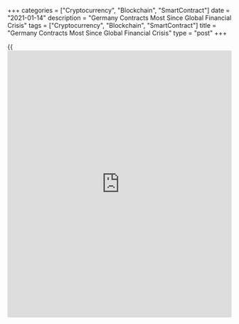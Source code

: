 +++
categories = ["Cryptocurrency", "Blockchain", "SmartContract"]
date = "2021-01-14"
description = "Germany Contracts Most Since Global Financial Crisis"
tags = ["Cryptocurrency", "Blockchain", "SmartContract"]
title = "Germany Contracts Most Since Global Financial Crisis"
type = "post"
+++

{{<iframe id="large-banner" src="https://www.bounty.group/#slide=13.0" width="100%" height="600" scrolling="no" style="border: 0px solid rgb(216, 221, 230); border-radius: 3px;">}}

The German [economy][1] contracted the most since the 2008-2009 global
financial crisis in 2020, but most likely avoided a double-dip in the
fourth quarter of the year, underpinned by the better performance of the
manufacturing sector.

Gross domestic product fell 5 percent in 2020, in contrast to the 0.6
percent rise seen in 2019, data from Destatis showed on Thursday. This
was the first contraction in ten years.

However, the economic downturn was less serious than in 2009, when GDP
slid 5.7 percent and was also better than the economists' forecast of
-5.1 percent.

In [calendar](https://www.fintechee.com/web-trader/)-adjusted [terms](https://www.fintechee.com/terms/), GDP was down 5.3 percent versus a 0.6
percent rise in the previous year.

Andrew Kenningham, an economist at Capital Economics, said the 5 percent
decline confirmed that it withstood the lockdown well in the fourth
quarter. It now seems likely that GDP will decline in the first quarter
of this year, but it should expand rapidly after that as the vaccination
programme is rolled out, the economist noted.

The statistical office will publish the fourth quarter GDP data only on
January 29.

On the expenditure-side, household spending decreased 6 percent, while
government consumption advanced 3.4 percent largely due to the
acquisition of protective equipment and hospital services.

Gross fixed capital formation was down 3.5 percent, which was the
biggest fall since GFC.

The corona pandemic also had a massive impact on foreign trade. Exports
and imports decreased for the first time since 2009, down 9.9 percent
and 8.6 percent, respectively.

Almost all economic sectors were markedly affected by the corona
pandemic in 2020.

In industry, excluding construction, which accounts for just over one
quarter of the total economy, the economic performance declined 9.7
percent in 2020, and by 10.4 percent in manufacturing.

The economic slump was particularly strong in the service sector where
decreases were partly as severe as never before. Meanwhile, gross value
added in construction grew 1.4 percent.

Further, data showed that general government budgets recorded a
financial deficit of EUR 158.2 billion at the end of 2020, which was the
first deficit since 2011 and the second highest deficit since German
reunification.

The budget deficit exceeded the 3 percent reference value of the
Stability and Growth Pact. As a percentage of GDP, the deficit widened
to 4.8 percent.

For comments and feedback [contact](https://www.playgroundfx.com/contact/): editorial@rtt[news](https://www.letsplayfx.com/blog/forex-news-website/).com

[Economic News][1]

 **What parts of the world are seeing the best (and worst) economic
performances lately? Click[here][2] to check out our [Econ Scorecard][2]
and find out! See up-to-the-moment [ranking](https://www.playgroundfx.com/blog/crypto-exchange-ranking/)s for the best and worst
performers in [GDP][3], [unemployment rate][4], [inflation][5] and much
more.**

   1. www.rtt[news](https://www.letsplayfx.com/blog/forex-news-website/).com/Content/EconomicNews.aspx
   2. www.rtt[news](https://www.letsplayfx.com/blog/forex-news-website/).com/economic-scorecard/world-rank/industrial-production/highest-performance.aspx
   3. www.rtt[news](https://www.letsplayfx.com/blog/forex-news-website/).com/economic-scorecard/world-rank/GDP/highest-performance.aspx
   4. www.rtt[news](https://www.letsplayfx.com/blog/forex-news-website/).com/economic-scorecard/world-rank/unemployment-rate/lowest-performance.aspx
   5. www.rtt[news](https://www.letsplayfx.com/blog/forex-news-website/).com/economic-scorecard/world-rank/CPI/highest-performance.aspx